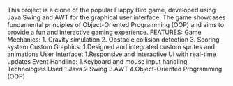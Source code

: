 This project is a clone of the popular Flappy Bird game, developed using Java Swing and AWT for the graphical user interface. The game showcases fundamental principles of Object-Oriented Programming (OOP) and aims to provide a fun and interactive gaming experience.
FEATURES:
Game Mechanics:
     1. Gravity simulation
     2. Obstacle collision detection
     3. Scoring system
Custom Graphics:
     1.Designed and integrated custom sprites and animations
User Interface:
     1.Responsive and interactive UI with real-time updates
Event Handling:
     1.Keyboard and mouse input handling
Technologies Used
     1.Java
     2.Swing
     3.AWT
     4.Object-Oriented Programming (OOP)
